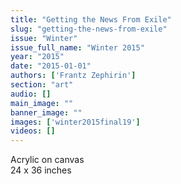 ```yaml
---
title: "Getting the News From Exile"
slug: "getting-the-news-from-exile"
issue: "Winter"
issue_full_name: "Winter 2015"
year: "2015"
date: "2015-01-01"
authors: ['Frantz Zephirin']
section: "art"
audio: []
main_image: ""
banner_image: ""
images: ['winter2015final19']
videos: []
---
```

     
Acrylic on canvas  
 24 x 36 inches 

   
